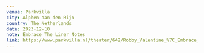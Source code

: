 ```yaml
---
venue: Parkvilla
city: Alphen aan den Rijn
country: The Netherlands
date: 2023-12-10
note: Embrace The Liner Notes
link: https://www.parkvilla.nl/theater/642/Robby_Valentine_%7C_Embrace_the_Linernotes/
---
```

